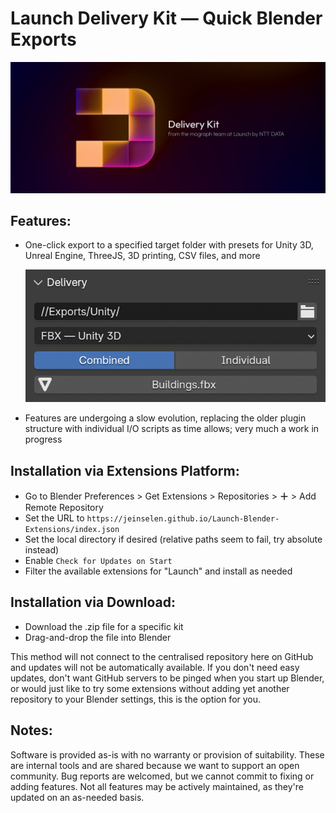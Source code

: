 # Launch Delivery Kit — Quick Blender Exports

![3D render of an abstract D-shaped logo made up of blocks with some rounded corners in soft yellow-oranges and purple, text in the image reads Delivery Kit from the Mograph team at Launch by NTT DATA](images/DeliveryKit.jpg)

## Features:

- One-click export to a specified target folder with presets for Unity 3D, Unreal Engine, ThreeJS, 3D printing, CSV files, and more

  ![Screenshot-Export](images/Screenshot-Export.png)

- Features are undergoing a slow evolution, replacing the older plugin structure with individual I/O scripts as time allows; very much a work in progress



## Installation via Extensions Platform:

- Go to Blender Preferences > Get Extensions > Repositories > **＋** > Add Remote Repository
- Set the URL to `https://jeinselen.github.io/Launch-Blender-Extensions/index.json`
- Set the local directory if desired (relative paths seem to fail, try absolute instead)
- Enable `Check for Updates on Start`
- Filter the available extensions for "Launch" and install as needed



## Installation via Download:

- Download the .zip file for a specific kit
- Drag-and-drop the file into Blender

This method will not connect to the centralised repository here on GitHub and updates will not be automatically available. If you don't need easy updates, don't want GitHub servers to be pinged when you start up Blender, or would just like to try some extensions without adding yet another repository to your Blender settings, this is the option for you.



## Notes:

Software is provided as-is with no warranty or provision of suitability. These are internal tools and are shared because we want to support an open community. Bug reports are welcomed, but we cannot commit to fixing or adding features. Not all features may be actively maintained, as they're updated on an as-needed basis.
